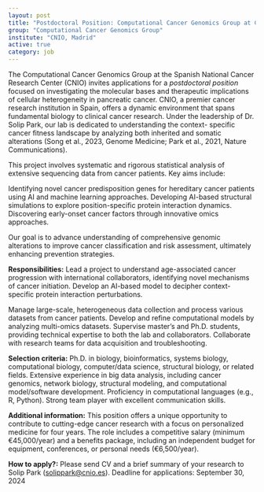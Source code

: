 ```yaml
---
layout: post
title: "Postdoctoral Position: Computational Cancer Genomics Group at CNIO, Madrid"
group: "Computational Cancer Genomics Group"
institute: "CNIO, Madrid"
active: true
category: job
---
```


The Computational Cancer Genomics Group at the Spanish National Cancer Research Center (CNIO)
invites applications for a *postdoctoral position* focused on investigating the molecular bases and
therapeutic implications of cellular heterogeneity in pancreatic cancer. CNIO, a premier cancer research
institution in Spain, offers a dynamic environment that spans fundamental biology to clinical cancer
research. Under the leadership of Dr. Solip Park, our lab is dedicated to understanding the context-
specific cancer fitness landscape by analyzing both inherited and somatic alterations (Song et al., 2023,
Genome Medicine; Park et al., 2021, Nature Communications).

This project involves systematic and rigorous statistical analysis of extensive sequencing data from
cancer patients. Key aims include:

Identifying novel cancer predisposition genes for hereditary cancer patients using AI and machine
learning approaches.
Developing AI-based structural simulations to explore position-specific protein interaction dynamics.
Discovering early-onset cancer factors through innovative omics approaches.

Our goal is to advance understanding of comprehensive genomic alterations to improve cancer
classification and risk assessment, ultimately enhancing prevention strategies.

**Responsibilities:** Lead a project to understand age-associated cancer progression with international
collaborators, identifying novel mechanisms of cancer initiation. Develop an AI-based model to decipher
context-specific protein interaction perturbations.

Manage large-scale, heterogeneous data collection and process various datasets from cancer patients.
Develop and refine computational models by analyzing multi-omics datasets.
Supervise master’s and Ph.D. students, providing technical expertise to both the lab and collaborators.
Collaborate with research teams for data acquisition and troubleshooting.

**Selection criteria:** Ph.D. in biology, bioinformatics, systems biology, computational biology,
computer/data science, structural biology, or related fields.
Extensive experience in big data analysis, including cancer genomics, network biology, structural
modeling, and computational model/software development.
Proficiency in computational languages (e.g., R, Python).
Strong team player with excellent communication skills.

**Additional information:** This position offers a unique opportunity to contribute to cutting-edge cancer
research with a focus on personalized medicine for four years. The role includes a competitive salary
(minimum €45,000/year) and a benefits package, including an independent budget for equipment,
conferences, or personal needs (€6,500/year).

**How to apply?:** Please send CV and a brief summary of your research to Solip Park
(solippark@cnio.es). Deadline for applications: September 30, 2024

